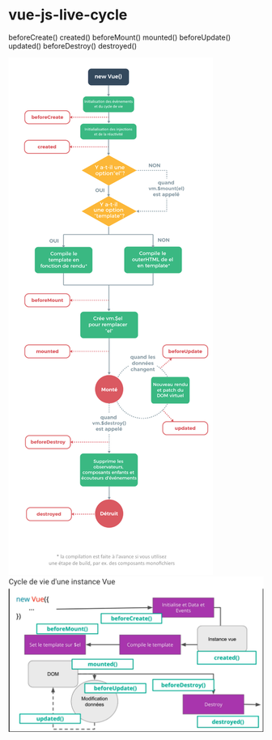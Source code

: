 # vue-js-live-cycle

beforeCreate()
created()
beforeMount()
mounted()
beforeUpdate()
updated()
beforeDestroy()
destroyed()

![drawing](screen2.png)
![drawing](screen1.png)